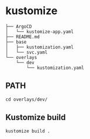# kustomize
```
├── ArgoCD
│   └── kustomize-app.yaml
├── README.md
├── base
│   ├── kustomization.yaml
│   └── svc.yaml
└── overlays
    └── dev
        └── kustomization.yaml
```
## PATH
```
cd overlays/dev/
```
## Kustomize build 
```
kustomize build .
```
